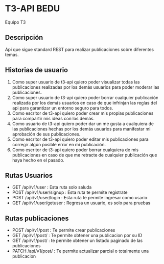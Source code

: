# T3-API BEDU
Equipo T3

## Descripción
Api que sigue standard REST para realizar publicaciones sobre diferentes temas.

## Historias de usuario
1. Como super usuario de t3-api quiero poder visualizar todas las publicaciones realizadas por los demás usuarios para poder moderar las publicaciones.
2. Como super usuario de t3-api quiero poder borrar cualquier publicación realizada por los demás usuarios en caso de que infrinjan las reglas del api para garantizar un entorno seguro para todos.
3. Como escritor de t3-api quiero poder crear mis propias publicaciones para compartir mis ideas con los demás.
4. Como usuario de t3-api quiero poder dar un me gusta a cualquiera de las publicaciones hechas por los demás usuarios para manifestar mi aprobación de sus publicaciones.
5. Como escritor de t3-api quiero poder editar mis publicaciones para corregir algún posible error en mi publicación.
6. Como escritor de t3-api quiero poder borrar cualquiera de mis publicaciones en caso de que me retracte de cualquier publicación que haya hecho en el pasado.

## Rutas Usuarios
- GET /api/v1/user : Esta ruta solo saluda
- POST /api/v1/user/signup : Esta ruta te permite registrate
- POST /api/v1/user/login : Esta ruta te permite ingresar como usario
- GET /api/v1/user/getuser : Regresa un usuario, es solo para pruebas
## Rutas publicaciones
- POST /api/v1/post : Te permite crear publicaciones
- GET /api/v1/post/<id> : Te permite obtener una publicacion por su ID
- GET /api/v1/post/ : te permite obtener un listado paginado de las publicaciones
- PATCH /api/v1/post/<id> : Te permite actualizar parcial o totalmente una publicacion